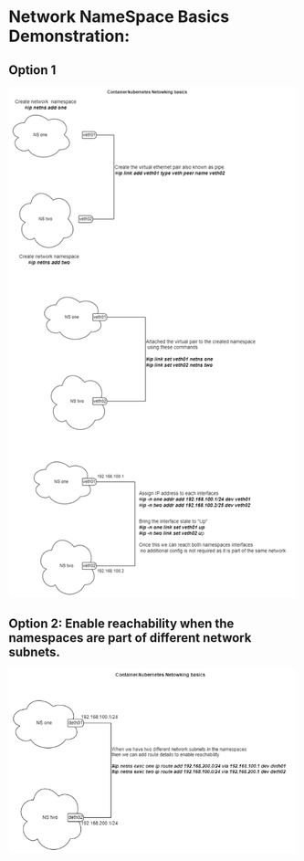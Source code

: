 # Network NameSpace Basics Demonstration:
## Option 1
![image](images/net_ns.png)

## Option 2: Enable reachability when the namespaces are part of different network subnets.
![image](images/net_ns2.png)
